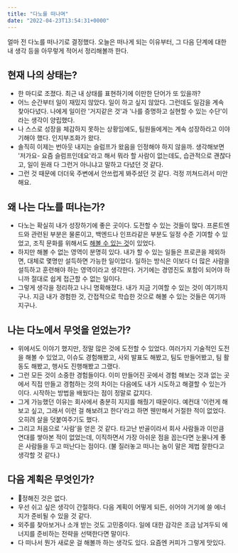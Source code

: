 ```yaml
---
title: "다노를 떠나며"
date: "2022-04-23T13:54:31+0000"
---
```


얼마 전 다노를 떠나기로 결정했다. 오늘은 떠나게 되는 이유부터, 그 다음 단계에 대한 내 생각 등을 아무렇게 적어서 정리해볼까 한다.

## 현재 나의 상태는?

- 한 마디로 조졌다. 최근 내 상태를 표현하기에 이만한 단어가 또 있을까?
- 어느 순간부터 일이 재밌지 않았다. 일이 하고 싶지 않았다. 그런데도 일감을 계속 찾아다녔다. 나에게 일이란 '거지같은 것'과 '나를 증명하고 실현할 수 있는 수단'이라는 생각이 양립했다.
- 나 스스로 성장을 체감하지 못하는 상황임에도, 팀원들에게는 계속 성장하라고 이야기해야 했다. 인지부조화가 왔다.
- 솔직히 이제는 번아웃 내지는 슬럼프가 왔음을 인정해야 하지 않을까. 생각해보면 '저가요- 요즘 슬럼프인데요'라고 해서 뭐라 할 사람이 없는데도, 습관적으로 괜찮다고, 일이 원래 다 그런거 아니냐고 말하고 다녔던 것 같다.
- 그런 것 때문에 더더욱 주변에서 안쓰럽게 봐주셨던 것 같다. 걱정 끼쳐드려서 미안해요.

## 왜 나는 다노를 떠나는가?

- 다노는 확실히 내가 성장하기에 좋은 곳이다. 도전할 수 있는 것들이 많다. 프론트엔드와 관련된 부분은 물론이고, 백엔드나 인프라같은 부분도 일정 수준 기여할 수 있었고, 조직 문화를 위해서도 [해볼 수 있는 것](/posts/dano-procon)이 있었다.
- 하지만 해볼 수 없는 영역이 분명히 있다. 내가 할 수 있는 일들은 프로콘을 제외하면, 대체로 몇명만 설득하면 가능한 일이었다. 일하는 방식은 이보다 더 많은 사람을 설득하고 훈련해야 하는 영역이라고 생각한다. 거기에는 경영진도 포함이 되어야 하니까 절대로 쉽게 접근할 수 없는 일이다.
- 그렇게 생각을 정리하고 나니 명확해졌다. 내가 지금 기여할 수 있는 것이 여기까지구나. 지금 내가 경험한 것, 간접적으로 학습한 것으로 해볼 수 있는 것들은 여기까지구나.

## 나는 다노에서 무엇을 얻었는가?

- 위에서도 이야기 했지만, 정말 많은 것에 도전할 수 있었다. 여러가지 기술적인 도전을 해볼 수 있었고, 이슈도 경험해봤고, 사외 발표도 해봤고, 팀도 만들어봤고, 팀 활동도 해봤고, 행사도 진행해봤고 그랬다.
- 그런 모든 것이 소중한 경험들이다. 이미 만들어진 곳에서 경험 해보는 것과 없는 곳에서 직접 만들고 경험하는 것의 차이는 다음에도 내가 시도하고 해결할 수 있는가이다. 시작하는 방법을 배웠다는 점이 정말로 값지다.
- 그게 가능했던 이유는 회사에서 충분히 지지를 해줬기 때문이다. 예컨대 '이런게 해보고 싶고, 그래서 이런 걸 해보려고 한다'라고 하면 웬만해서 거절한 적이 없었다. 오히려 살을 덧붙여주기도 했다.
- 그리고 처음으로 '사람'을 얻은 것 같다. 타고난 반골이라서 회사 사람들과 이만큼 연대를 쌓아본 적이 없었는데, 이직하면서 가장 아쉬운 점을 꼽는다면 눈물나게 좋은 사람들을 두고 떠난다는 점이다. (불 질러놓고 떠나는 놈이 말은 제법 잘한다고 생각할 것 같다.)

## 다음 계획은 무엇인가?

- 정해진 것은 없다.
- 우선 쉬고 싶은 생각이 간절하다. 다음 계획이 어떻게 되든, 쉬어야 거기에 쓸 에너지가 준비될 수 있을 것 같다.
- 외주를 찾아보거나 소개 받는 것도 고민중이다. 일에 대한 감각은 조금 남겨두되 에너지를 준비하는 전략을 선택한다면 말이다.
- 다 떠나서 뭔가 새로운 걸 해볼까 하는 생각도 있다. 요즘엔 커피가 그렇게 맛있다.
